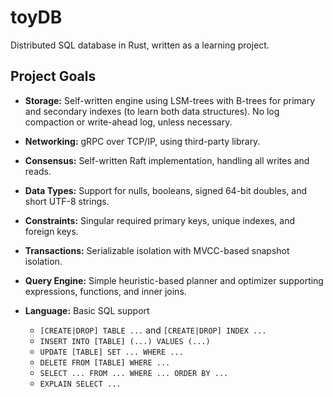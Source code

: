 # toyDB

Distributed SQL database in Rust, written as a learning project.

## Project Goals

* **Storage:** Self-written engine using LSM-trees with B-trees for primary and secondary indexes (to learn both data structures). No log compaction or write-ahead log, unless necessary.

* **Networking:** gRPC over TCP/IP, using third-party library.

* **Consensus:** Self-written Raft implementation, handling all writes and reads.

* **Data Types:** Support for nulls, booleans, signed 64-bit doubles, and short UTF-8 strings.

* **Constraints:** Singular required primary keys, unique indexes, and foreign keys.

* **Transactions:** Serializable isolation with MVCC-based snapshot isolation.

* **Query Engine:** Simple heuristic-based planner and optimizer supporting expressions, functions, and inner joins.

* **Language:** Basic SQL support

  * `[CREATE|DROP] TABLE ...` and `[CREATE|DROP] INDEX ...`
  * `INSERT INTO [TABLE] (...) VALUES (...)`
  * `UPDATE [TABLE] SET ... WHERE ...`
  * `DELETE FROM [TABLE] WHERE ...`
  * `SELECT ... FROM ... WHERE ... ORDER BY ...`
  * `EXPLAIN SELECT ...`
